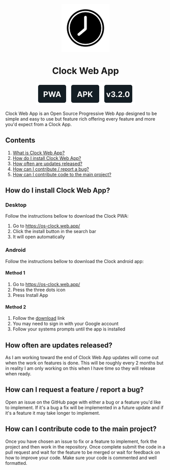 <p align="center"><img width="150" src="public/media/icons/ReadMeIcon.svg"></p>
<h1 align="center"><b>Clock Web App</b></h1>
<p align="center"><a href="https://os-clock.web.app/"><img src="public/media/icons/PWAicon.svg"></a><a href="https://drive.google.com/uc?export=download&id=1OhX2CCzYLbsjv38_Bv8tRDUciHQ44gx_"><img src="public/media/icons/APKicon.svg"></a><img src="public/media/icons/VersionIcon.svg"></p>
<p>Clock Web App is an Open Source Progressive Web App designed to be simple and easy to use but feature rich offering every feature and more you'd expect from a Clock App.</p>
<h2>Contents</h2>
<ol>
<li><a href="#1">What is Clock Web App?</a></li>
<li><a href="#2">How do I install Clock Web App?</a></li>
<li><a href="#3">How often are updates released?</a></li>
<li><a href="#4">How can I contribute / report a bug?</a></li>
<li><a href="#5">How can I contribute code to the main project?</a></li>
</ol>
<h2 id="2">How do I install Clock Web App?</h2>
<h3>Desktop</h3>
<p>Follow the instructions bellow to download the Clock PWA:</p>
<ol>
<li>Go to <a href="https://os-clock.web.app/">https://os-clock.web.app/</a></li>
<li>Click the install button in the search bar</li>
<li>It will open automatically</li>
</ol>
<h3>Android</h3>
<p>Follow the instructions bellow to download the Clock android app:</p>
<h4>Method 1</h4>
<ol>
<li>Go to <a href="https://os-clock.web.app/">https://os-clock.web.app/</a></li>
<li>Press the three dots icon</li>
<li>Press Install App</li>
</ol>
<h4>Method 2</h4>
<ol>
<li>Follow the <a href="https://drive.google.com/uc?export=download&id=1OhX2CCzYLbsjv38_Bv8tRDUciHQ44gx_">download</a> link</li>
<li>You may need to sign in with your Google account</li>
<li>Follow your systems prompts until the app is installed</li>
</ol>
<h2 id="3">How often are updates released?</h2>
<p>As I am working toward the end of Clock Web App updates will come out when the work on features is done. This will be roughly every 2 months but in reality I am only working on this when I have time so they will release when ready.</p>
<h2 id="4">How can I request a feature / report a bug?</h2>
<p>Open an issue on the GitHub page with either a bug or a feature you'd like to implement. If it's a bug a fix will be implemented in a future update and if it's a feature it may take longer to implement.</p>
<h2 id="5">How can I contribute code to the main project?</h2>
<p>Once you have chosen an issue to fix or a feature to implement, fork the project and then work in the repository. Once complete submit the code in a pull request and wait for the feature to be merged or wait for feedback on how to improve your code. Make sure your code is commented and well formatted.</p>